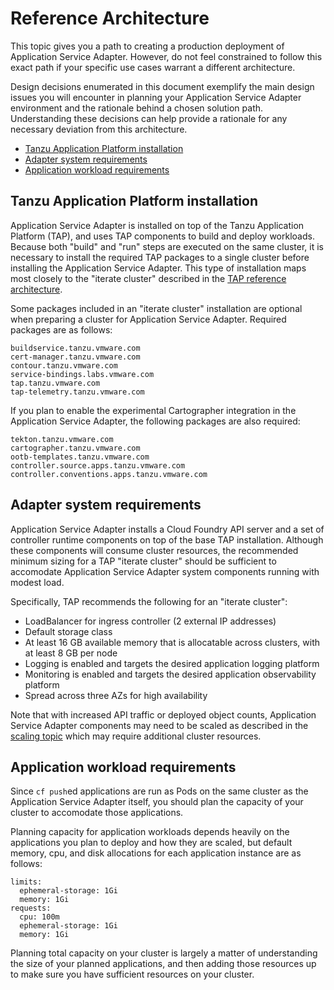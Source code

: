 # Reference Architecture

This topic gives you a path to creating a production deployment of
Application Service Adapter. However, do not feel constrained to follow this exact
path if your specific use cases warrant a different architecture.

Design decisions enumerated in this document exemplify the main design issues
you will encounter in planning your Application Service Adapter environment and
the rationale behind a chosen solution path. Understanding these decisions can
help provide a rationale for any necessary deviation from this architecture.

* [Tanzu Application Platform installation](#tap-install)
* [Adapter system requirements](#adapter-reqs)
* [Application workload requirements](#app-reqs)

## <a id="tap-install"></a>Tanzu Application Platform installation

Application Service Adapter is installed on top of the Tanzu Application
Platform (TAP), and uses TAP components to build and deploy workloads. Because
both "build" and "run" steps are executed on the same cluster, it is necessary to
install the required TAP packages to a single cluster before installing the
Application Service Adapter. This type of installation maps most closely to the
"iterate cluster" described in the [TAP reference architecture](https://docs.vmware.com/en/VMware-Tanzu-Application-Platform/1.2/tap-reference-architecture/GUID-reference-designs-tap-architecture-planning.html#iterate-cluster-requirements-10).

Some packages included in an "iterate cluster" installation are optional when
preparing a cluster for Application Service Adapter. Required packages are as
follows:

```
buildservice.tanzu.vmware.com
cert-manager.tanzu.vmware.com
contour.tanzu.vmware.com
service-bindings.labs.vmware.com
tap.tanzu.vmware.com
tap-telemetry.tanzu.vmware.com
```

If you plan to enable the experimental Cartographer integration in the
Application Service Adapter, the following packages are also required:

```
tekton.tanzu.vmware.com
cartographer.tanzu.vmware.com
ootb-templates.tanzu.vmware.com
controller.source.apps.tanzu.vmware.com
controller.conventions.apps.tanzu.vmware.com
```

## <a id="adapter-reqs"></a>Adapter system requirements

Application Service Adapter installs a Cloud Foundry API server and a set of
controller runtime components on top of the base TAP installation. Although
these components will consume cluster resources, the recommended minimum sizing
for a TAP "iterate cluster" should be sufficient to accomodate Application
Service Adapter system components running with modest load.

Specifically, TAP recommends the following for an "iterate cluster":

- LoadBalancer for ingress controller (2 external IP addresses)
- Default storage class
- At least 16 GB available memory that is allocatable across clusters, with at least 8 GB per node
- Logging is enabled and targets the desired application logging platform
- Monitoring is enabled and targets the desired application observability platform
- Spread across three AZs for high availability

Note that with increased API traffic or deployed object counts, Application
Service Adapter components may need to be scaled as described in the [scaling
topic](scaling.md) which may require additional cluster resources.

## <a id="app-reqs"></a>Application workload requirements

Since `cf push`ed applications are run as Pods on the same cluster as the
Application Service Adapter itself, you should plan the capacity of your cluster
to accomodate those applications.

Planning capacity for application workloads depends heavily on the applications
you plan to deploy and how they are scaled, but default memory, cpu, and disk
allocations for each application instance are as follows:

```
limits:
  ephemeral-storage: 1Gi
  memory: 1Gi
requests:
  cpu: 100m
  ephemeral-storage: 1Gi
  memory: 1Gi
```

Planning total capacity on your cluster is largely a matter of understanding the
size of your planned applications, and then adding those resources up to make
sure you have sufficient resources on your cluster.
